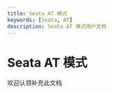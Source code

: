 ```yaml
---
title: Seata AT 模式
keywords: [Seata, AT]
description: Seata AT 模式用户文档
---
```


# Seata AT 模式

欢迎认领补充此文档